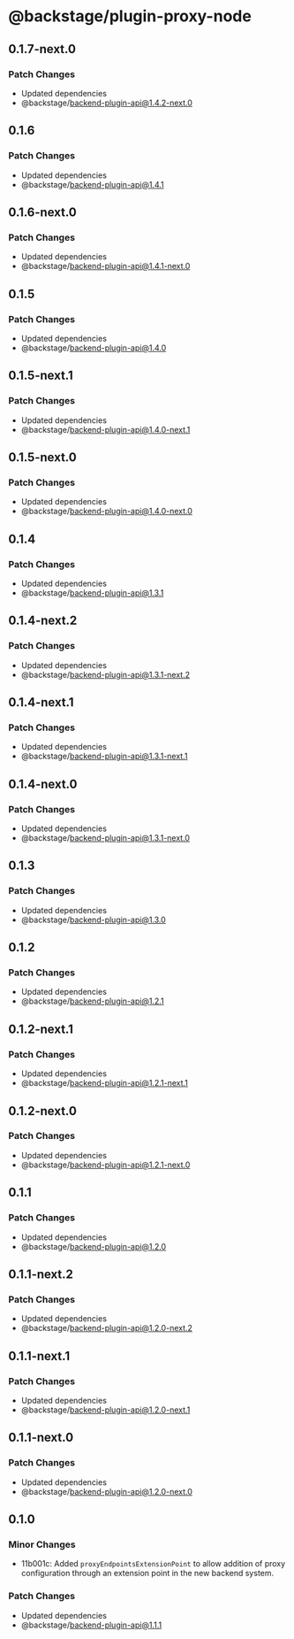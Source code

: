 # @backstage/plugin-proxy-node

## 0.1.7-next.0

### Patch Changes

- Updated dependencies
 - @backstage/backend-plugin-api@1.4.2-next.0

## 0.1.6

### Patch Changes

- Updated dependencies
 - @backstage/backend-plugin-api@1.4.1

## 0.1.6-next.0

### Patch Changes

- Updated dependencies
 - @backstage/backend-plugin-api@1.4.1-next.0

## 0.1.5

### Patch Changes

- Updated dependencies
 - @backstage/backend-plugin-api@1.4.0

## 0.1.5-next.1

### Patch Changes

- Updated dependencies
 - @backstage/backend-plugin-api@1.4.0-next.1

## 0.1.5-next.0

### Patch Changes

- Updated dependencies
 - @backstage/backend-plugin-api@1.4.0-next.0

## 0.1.4

### Patch Changes

- Updated dependencies
 - @backstage/backend-plugin-api@1.3.1

## 0.1.4-next.2

### Patch Changes

- Updated dependencies
 - @backstage/backend-plugin-api@1.3.1-next.2

## 0.1.4-next.1

### Patch Changes

- Updated dependencies
 - @backstage/backend-plugin-api@1.3.1-next.1

## 0.1.4-next.0

### Patch Changes

- Updated dependencies
 - @backstage/backend-plugin-api@1.3.1-next.0

## 0.1.3

### Patch Changes

- Updated dependencies
 - @backstage/backend-plugin-api@1.3.0

## 0.1.2

### Patch Changes

- Updated dependencies
 - @backstage/backend-plugin-api@1.2.1

## 0.1.2-next.1

### Patch Changes

- Updated dependencies
 - @backstage/backend-plugin-api@1.2.1-next.1

## 0.1.2-next.0

### Patch Changes

- Updated dependencies
 - @backstage/backend-plugin-api@1.2.1-next.0

## 0.1.1

### Patch Changes

- Updated dependencies
 - @backstage/backend-plugin-api@1.2.0

## 0.1.1-next.2

### Patch Changes

- Updated dependencies
 - @backstage/backend-plugin-api@1.2.0-next.2

## 0.1.1-next.1

### Patch Changes

- Updated dependencies
 - @backstage/backend-plugin-api@1.2.0-next.1

## 0.1.1-next.0

### Patch Changes

- Updated dependencies
 - @backstage/backend-plugin-api@1.2.0-next.0

## 0.1.0

### Minor Changes

- 11b001c: Added `proxyEndpointsExtensionPoint` to allow addition of proxy configuration through an extension point in the new backend system.

### Patch Changes

- Updated dependencies
 - @backstage/backend-plugin-api@1.1.1
